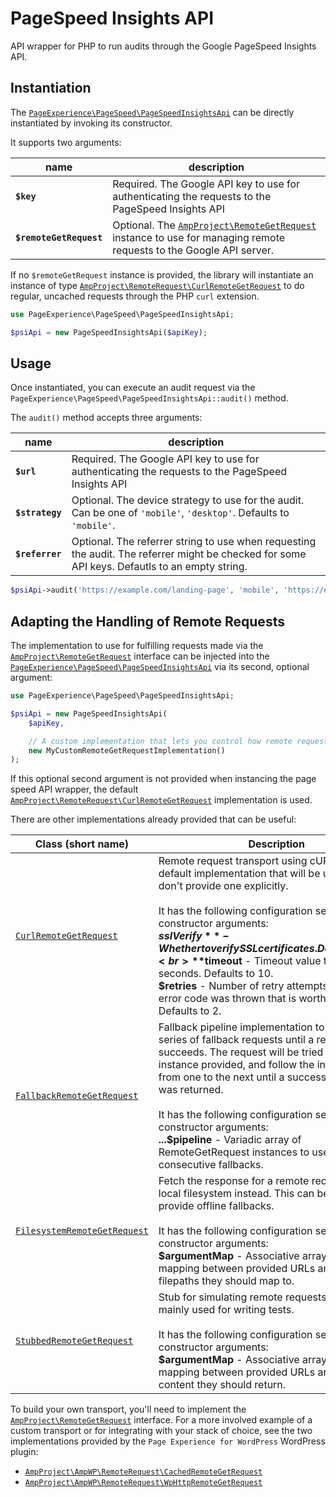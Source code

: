 # PageSpeed Insights API

API wrapper for PHP to run audits through the Google PageSpeed Insights API.

## Instantiation

The [`PageExperience\PageSpeed\PageSpeedInsightsApi`](/src/PageSpeed/PageSpeedInsightsApi.php) can be directly instantiated by invoking its constructor.

It supports two arguments:

| name | description |
| ---- | ----------- |
| **`$key`** | Required. The Google API key to use for authenticating the requests to the PageSpeed Insights API |
| **`$remoteGetRequest`** | Optional. The [`AmpProject\RemoteGetRequest`](https://github.com/ampproject/amp-toolbox-php/blob/main/src/RemoteGetRequest.php) instance to use for managing remote requests to the Google API server. |

If no `$remoteGetRequest` instance is provided, the library will instantiate an instance of type [`AmpProject\RemoteRequest\CurlRemoteGetRequest`](https://github.com/ampproject/amp-toolbox-php/blob/main/src/RemoteGetRequest/CurlRemoteGetRequest.php) to do regular, uncached requests through the PHP `curl` extension.

```php
use PageExperience\PageSpeed\PageSpeedInsightsApi;

$psiApi = new PageSpeedInsightsApi($apiKey);
```

## Usage

Once instantiated, you can execute an audit request via the `PageExperience\PageSpeed\PageSpeedInsightsApi::audit()` method.

The `audit()` method accepts three arguments:

| name | description |
| ---- | ----------- |
| **`$url`** | Required. The Google API key to use for authenticating the requests to the PageSpeed Insights API |
| **`$strategy`** | Optional. The device strategy to use for the audit. Can be one of `'mobile'`, `'desktop'`. Defaults to `'mobile'`. |
| **`$referrer`** | Optional. The referrer string to use when requesting the audit. The referrer might be checked for some API keys. Defautls to an empty string. |

```php
$psiApi->audit('https://example.com/landing-page', 'mobile', 'https://example.com');
```

## Adapting the Handling of Remote Requests

The implementation to use for fulfilling requests made via the [`AmpProject\RemoteGetRequest`](https://github.com/ampproject/amp-toolbox-php/blob/main/src/RemoteGetRequest.php) interface can be injected into the [`PageExperience\PageSpeed\PageSpeedInsightsApi`](/src/PageSpeed/PageSpeedInsightsApi.php) via its second, optional argument:

```php
use PageExperience\PageSpeed\PageSpeedInsightsApi;

$psiApi = new PageSpeedInsightsApi(
	$apiKey,

	// A custom implementation that lets you control how remote requests are handled.
	new MyCustomRemoteGetRequestImplementation()
);
```

If this optional second argument is not provided when instancing the page speed API wrapper, the default [`AmpProject\RemoteRequest\CurlRemoteGetRequest`](https://github.com/ampproject/amp-toolbox-php/blob/main/src/RemoteRequest/CurlRemoteGetRequest.php) implementation is used.

There are other implementations already provided that can be useful:

| Class (short name) | Description |
|-------|-------------|
| [`CurlRemoteGetRequest`](https://github.com/ampproject/amp-toolbox-php/blob/main/src/RemoteRequest/CurlRemoteGetRequest.php) | Remote request transport using cURL. This is the default implementation that will be used if you don't provide one explicitly.<br><br>It has the following configuration settings as constructor arguments:<br>**$sslVerify** - Whether to verify SSL certificates. Defaults to true.<br>**$timeout** - Timeout value to use in seconds. Defaults to 10.<br>**$retries** - Number of retry attempts to do if an error code was thrown that is worth retrying. Defaults to 2. |
| [`FallbackRemoteGetRequest`](https://github.com/ampproject/amp-toolbox-php/blob/main/src/RemoteRequest/FallbackRemoteGetRequest.php) | Fallback pipeline implementation to go through a series of fallback requests until a request succeeds. The request will be tried with the first instance provided, and follow the instance series from one to the next until a successful response was returned.<br><br>It has the following configuration settings as constructor arguments:<br>**...$pipeline** - Variadic array of RemoteGetRequest instances to use as consecutive fallbacks. |
| [`FilesystemRemoteGetRequest`](https://github.com/ampproject/amp-toolbox-php/blob/main/src/RemoteRequest/FilesystemRemoteGetRequest.php) | Fetch the response for a remote request from the local filesystem instead. This can be used to provide offline fallbacks.<br><br>It has the following configuration settings as constructor arguments:<br>**$argumentMap** - Associative array of data for mapping between provided URLs and the filepaths they should map to. |
| [`StubbedRemoteGetRequest`](https://github.com/ampproject/amp-toolbox-php/blob/main/src/RemoteRequest/StubbedRemoteGetRequest.php) | Stub for simulating remote requests. This is mainly used for writing tests.<br><br>It has the following configuration settings as constructor arguments:<br>**$argumentMap** - Associative array of data for mapping between provided URLs and the body content they should return. |

To build your own transport, you'll need to implement the [`AmpProject\RemoteGetRequest`](https://github.com/ampproject/amp-toolbox-php/blob/main/src/RemoteGetRequest.php) interface. For a more involved example of a custom transport or for integrating with your stack of choice, see the two implementations provided by the `Page Experience for WordPress` WordPress plugin:

- [`AmpProject\AmpWP\RemoteRequest\CachedRemoteGetRequest`](https://github.com/ampproject/amp-wp/blob/develop/src/RemoteRequest/CachedRemoteGetRequest.php)
- [`AmpProject\AmpWP\RemoteRequest\WpHttpRemoteGetRequest`](https://github.com/ampproject/amp-wp/blob/develop/src/RemoteRequest/WpHttpRemoteGetRequest.php)

